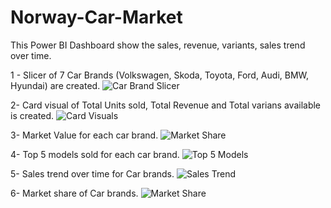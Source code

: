 # Norway-Car-Market
This Power BI Dashboard show the sales, revenue, variants, sales trend over time.

1 - Slicer of 7 Car Brands (Volkswagen, Skoda, Toyota, Ford, Audi, BMW, Hyundai) are created.
![Car Brand Slicer](https://github.com/kn181286/Norway-Car-Market/assets/8820321/a01ab214-2909-4884-a73b-e6530cfd2961)

2- Card visual of Total Units sold, Total Revenue and Total varians available is created.
![Card Visuals](https://github.com/kn181286/Norway-Car-Market/assets/8820321/b635dfd8-b1ca-48f4-a085-eaebc33ffcea)

3- Market Value for each car brand.
![Market Share](https://github.com/kn181286/Norway-Car-Market/assets/8820321/c563ad31-039d-4ec0-85c0-edbd4dfb22f4)

4- Top 5 models sold for each car brand.
![Top 5 Models](https://github.com/kn181286/Norway-Car-Market/assets/8820321/3cba428a-8930-47dd-b9bb-1d9154db9d09)

5- Sales trend over time for Car brands.
![Sales Trend](https://github.com/kn181286/Norway-Car-Market/assets/8820321/f065ee0c-4e89-4274-bd78-7ee768270c6d)

6- Market share of Car brands.
![Market Share](https://github.com/kn181286/Norway-Car-Market/assets/8820321/8666d830-f971-441a-91f9-ff26d30917cf)
